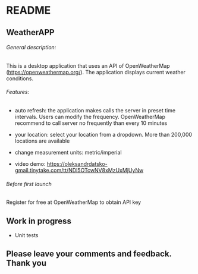 # README

## WeatherAPP

###### General description:

This is a desktop application that uses an API of OpenWeatherMap (https://openweathermap.org/). The application displays current weather conditions.

###### Features:

- auto refresh: the application makes calls the server in preset time intervals. Users can modify the frequency. OpenWeatherMap recommend to call server no frequently than every 10 minutes

- your location: select your location from a dropdown. More than 200,000 locations are available

- change measurement units: metric/imperial

- video demo: https://oleksandrdatsko-gmail.tinytake.com/tt/NDI5OTcwNV8xMzUxMjUyNw

###### Before first launch

Register for free at OpenWeatherMap to obtain API key

## Work in progress

- Unit tests


## Please leave your comments and feedback. Thank you
